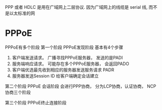 PPP 或者 HDLC 是用在广域网上二层协议. 因为广域网上的线缆是 serial 线, 而不是以太标准的网
# PPPoE

PPPoE有多个阶段
第一个阶段 PPPoE发现阶段
基本有4个步骤
1. 客户端发送请求。 广播寻找PPPoE服务器， 发送的是PADI
2. 服务端响应请求。 可能存在多个PPPoE服务器， 会返回PADO
3. 客户端优选最先收到相应的服务器发送服务请求 PADR
4. 服务器发送Session ID 给客户端确定会话建立

第二个阶段 PPPoE 会话阶段
会进行PPP协商， 分为LCP协商，认证协商， NCP协商三个阶段

第三个阶段 PPPoE终止连接阶段



